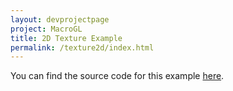 ```yaml
---
layout: devprojectpage
project: MacroGL
title: 2D Texture Example
permalink: /texture2d/index.html
---
```



You can find the source code for this example [here](https://github.com/storm-enroute/macrogl/tree/master/src/test/scala/org/macrogl/examples/Texture2D.scala).

